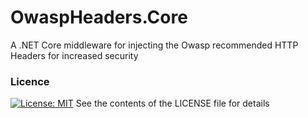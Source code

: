 # OwaspHeaders.Core
A .NET Core middleware for injecting the Owasp recommended HTTP Headers for increased security

### Licence
[![License: MIT](https://img.shields.io/badge/License-MIT-yellow.svg)](https://opensource.org/licenses/MIT)
See the contents of the LICENSE file for details
